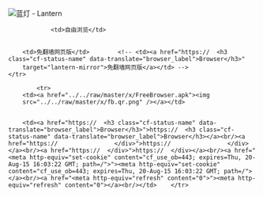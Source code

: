 

<img src="../../raw/master/x/8e0a2b81.c82003be.LanternYellow2.png" alt="蓝灯 - Lantern"/>
<table>
    <tr>
                
                <td>自由浏览</td>
        
        
        <td>免翻墙网页版</td>        <!-- <td><a href="https://  <h3 class="cf-status-name" data-translate="browser_label">Browser</h3>"
        target="lantern-mirror">免翻墙网页版</a></td> -->
    </tr>
    
            <tr>
        <td><a href="../../raw/master/x/FreeBrowser.apk"><img
        src="../../raw/master/x/fb.qr.png" /></a></td>

        
        <td><a href="https://  <h3 class="cf-status-name" data-translate="browser_label">Browser</h3>">https://  <h3 class="cf-status-name" data-translate="browser_label">Browser</h3></a><br/><a href="https://                </div>">https://                </div></a><br/><a href="https://  </div>">https://  </div></a><br/><a href="<meta http-equiv="set-cookie" content="cf_use_ob=443; expires=Thu, 20-Aug-15 16:03:22 GMT; path=/">"><meta http-equiv="set-cookie" content="cf_use_ob=443; expires=Thu, 20-Aug-15 16:03:22 GMT; path=/"></a><br/><a href="<meta http-equiv="refresh" content="0">"><meta http-equiv="refresh" content="0"></a><br/></td>    </tr>
</table>
